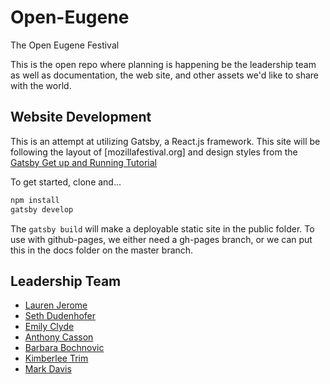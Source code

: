# Open-Eugene
The Open Eugene Festival

This is the open repo where planning is happening be the leadership team as well as documentation, the web site, and other assets we'd like to share with the world.

## Website Development
This is an attempt at utilizing Gatsby, a React.js framework. 
This site will be following the layout of [mozillafestival.org]
and design styles from the [Gatsby Get up and Running Tutorial](https://www.gatsbyjs.org/tutorial)

To get started, clone and...
  ```sh
  npm install
  gatsby develop
  ```

The `gatsby build` will make a deployable static site in the public folder. To use with github-pages, we either need a gh-pages branch, or we can put this in the docs folder on the master branch.

## Leadership Team ##

- [Lauren Jerome](https://github.com/laurenjerome)
- [Seth Dudenhofer](https://github.com/sdudenhofer)
- [Emily Clyde](https://github.com/emilyclyde)
- [Anthony Casson](https://github.com/ascasson)
- [Barbara Bochnovic](https://github.com/cascadiaB)
- [Kimberlee Trim](https://github.com/cannonkim)
- [Mark Davis](https://github.com/nohorse)

